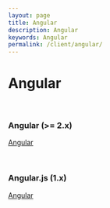 ```yaml
---
layout: page
title: Angular
description: Angular
keywords: Angular
permalink: /client/angular/
---
```


# Angular

<br/>

### Angular (>= 2.x)

[Angular](/client/angular/v2/)

<br/>

### Angular.js (1.x)

[Angular](/client/angular/angularjs/)
